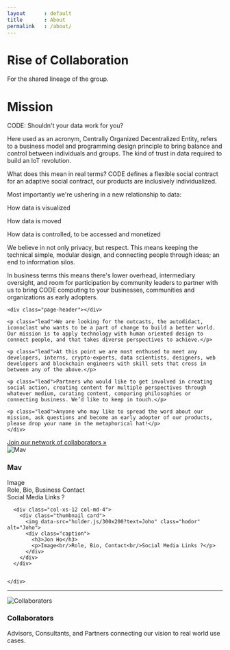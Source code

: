 ```yaml
---
layout      : default
title       : About
permalink   : /about/
---
```









<!-- Jumbotron
–––––––––––––––––––––––––––––––––––––––––––––––––– -->

<div class="jumbotron hero-unit">
  <div class="container">
    <h1>Rise of Collaboration</h1>
    <p>For the shared lineage of the group.</p>
  </div>
</div>

<!-- ––––––––––––––––––––––––––––––––––––––––––––– -->








<!-- Content Section
–––––––––––––––––––––––––––––––––––––––––––––––––– -->

<div class="content-section">
  <div class="container showcase">
    <div class="page-header">
      <h1>Mission</h1>
    </div>
    <p class="lead">CODE: Shouldn't your data work for you?</p>
    <p>Here used as an acronym, Centrally Organized Decentralized Entity, refers to a business model and programming design principle to bring balance and control between individuals and groups. The kind of trust in data required to build an IoT revolution.</p>
    <p>What does this mean in real terms? CODE defines a flexible social contract for an adaptive social contract, our products are inclusively individualized.</p>
    <p>Most importantly we're ushering in a new relationship to data:</p>
    <p class="text-center">How data is visualized</p>
    <p class="text-center">How data is moved</p>
    <p class="text-center">How data is controlled, to be accessed and monetized</p>
    <p>We believe in not only privacy, but respect. This means keeping the technical simple, modular design, and connecting people through ideas; an end to information silos.</p>
    <p>In business terms this means there's lower overhead, intermediary oversight, and room for participation by community leaders to partner with us to bring CODE computing to your businesses, communities and organizations as early adopters.</p>

    <div class="page-header"></div>

    <p class="lead">We are looking for the outcasts, the autodidact, iconoclast who wants to be a part of change to build a better world. Our mission is to apply technology with human oriented design to connect people, and that takes diverse perspectives to achieve.</p>

    <p class="lead">At this point we are most enthused to meet any developers, interns, crypto-experts, data scientists, designers, web developers and blockchain engineers with skill sets that cross in between any of the above.</p>

    <p class="lead">Partners who would like to get involved in creating social action, creating content for multiple perspectives through whatever medium, curating content, comparing philosophies or connecting business. We’d like to keep in touch.</p>

    <p class="lead">Anyone who may like to spread the word about our mission, ask questions and become an early adopter of our products, please drop your name in the metaphorical hat!</p>
    </div>
  </div>


<!-- ––––––––––––––––––––––––––––––––––––––––––––– -->








<!-- Section Primary BG
––––––––––––––––––––––––––––––––––––––––––––– -->

<div class="layout-section bg-primary">
  <div class="container">
    <a class="btn btn-primary btn-lg" href="/contact" role="button">Join our network of collaborators &raquo;</a> 
  </div>
</div>

<!-- –––––––––––––––––––––––––––––––––––––––– -->








<!-- Cards
–––––––––––––––––––––––––––––––––––––––––––––––––– -->

<div class="cards-section cards">
  <div class="container-fluid">
    <div class="row">
    <!--
      <div class="col-xs-12 col-md-4">
        <div class="thumbnail card">
          <img data-src="holder.js/300x200" class="hodor" alt="Hodor">
          <div class="caption">
            <h3>Could be</h3>
            <p>cards leading to our internal or external presence</p>
            <p>
              <a class="btn btn-default" href="#" role="button">View details &raquo;</a>
            </p>
          </div>
        </div>
      </div>
    -->
      <div class="col-xs-12 col-md-4 col-md-offset-2">
        <div class="thumbnail card">
          <img data-src="holder.js/300x200?text=Mav" class="hodor" alt="Mav">
          <div class="caption">
            <h3>Mav</h3>
            <p>Image<br/>Role, Bio, Business Contact<br/>Social Media Links ?</p>
          </div>
        </div>
      </div>

      <div class="col-xs-12 col-md-4">
        <div class="thumbnail card">
          <img data-src="holder.js/300x200?text=Joho" class="hodor" alt="Joho">
          <div class="caption">
            <h3>Jon Ho</h3>
            <p>Image<br/>Role, Bio, Contact<br/>Social Media Links ?</p>
          </div>
        </div>
      </div>
      

    </div>
  </div>
</div>

<!-- ––––––––––––––––––––––––––––––––––––––––––––– -->







<hr/>








<!-- Cards
–––––––––––––––––––––––––––––––––––––––––––––––––– -->

<div class="cards-section cards">
  <div class="container-fluid">
    <div class="row">
      <div class="col-xs-12 col-md-4 col-md-offset-4">
        <div class="thumbnail card">
          <img data-src="holder.js/300x200?text=Collaborators" class="hodor" alt="Collaborators">
          <div class="caption">
            <h3>Collaborators</h3>
            <p>Advisors, Consultants, and Partners connecting our vision to real world use cases.</p>
          </div>
        </div>
      </div>
    </div>
  </div>
</div>

<!-- ––––––––––––––––––––––––––––––––––––––––––––– -->
